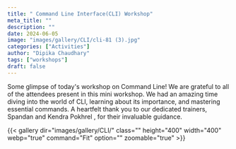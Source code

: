 ```yaml
---
title: " Command Line Interface(CLI) Workshop"
meta_title: ""
description: ""
date: 2024-06-05
image: "images/gallery/CLI/cli-81 (3).jpg"
categories: ["Activities"]
author: "Dipika Chaudhary"
tags: ["workshops"]
draft: false
---
```


Some glimpse of today's workshop on Command Line!
We are grateful to all of the attendees present in this mini workshop. We had an amazing time diving into the world of CLI, learning about its importance, and mastering essential commands.
A heartfelt thank you to our dedicated trainers, Spandan  and Kendra Pokhrel , for their invaluable guidance.

{{< gallery dir="images/gallery/CLI/" class="" height="400" width="400" webp="true" command="Fit" option="" zoomable="true" >}}
